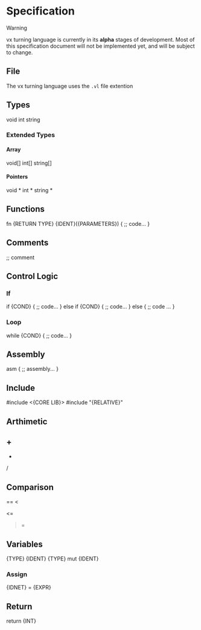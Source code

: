 # Specification

> [!WARNING]  
> vx turning language is currently in its **alpha** stages of development. Most of this specification document will not be implemented yet, and will be subject to change.

## File
The vx turning language uses the `.vl` file extention

## Types
void
int
string

### Extended Types
#### Array
void[]
int[]
string[]

#### Pointers
void *
int *
string *

## Functions
fn {RETURN TYPE} {IDENT}({PARAMETERS})
{
    ;; code...
}

## Comments
;; comment

## Control Logic
### If
if {COND} {
    ;; code...
} else if {COND} {
    ;; code...
} else {
    ;; code ...
}
### Loop
while {COND} {
    ;; code...
}

## Assembly
asm {
    ;; assembly...
}

## Include
#include <{CORE LIB}>
#include "{RELATIVE}"

## Arthimetic
\+
-
*
/

## Comparison
==
<
>
<=
>=

## Variables
{TYPE} {IDENT}
{TYPE} mut {IDENT}

### Assign
{IDNET} = {EXPR}

## Return
return {INT}
